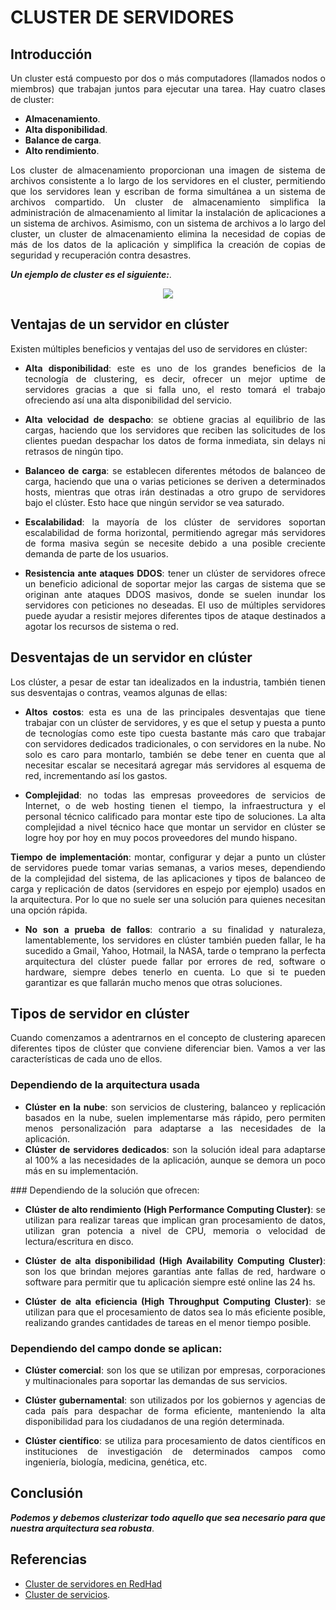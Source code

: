 <div align="justify">

# CLUSTER DE SERVIDORES

## Introducción

  Un cluster está compuesto por dos o más computadores (llamados nodos o miembros) que trabajan juntos para ejecutar una tarea. Hay cuatro clases de cluster:
  - __Almacenamiento__.
  - __Alta disponibilidad__.
  - __Balance de carga__.
  - __Alto rendimiento__.


  Los cluster de almacenamiento proporcionan una imagen de sistema de archivos consistente a lo largo de los servidores en el cluster, permitiendo que los servidores lean y escriban de forma simultánea a un sistema de archivos compartido. Un cluster de almacenamiento simplifica la administración de almacenamiento al limitar la instalación de aplicaciones a un sistema de archivos. Asimismo, con un sistema de archivos a lo largo del cluster, un cluster de almacenamiento elimina la necesidad de copias de más de los datos de la aplicación y simplifica la creación de copias de seguridad y recuperación contra desastres.

  ___Un ejemplo de cluster es el siguiente:___.

  <div align="center">
    <img src="https://sites.google.com/site/servidores153uteq/_/rsrc/1441223105166/clusters-de-servidores/bizagi_weblogic_cluster.png
" >
  </div>

## Ventajas de un servidor en clúster

  Existen múltiples beneficios y ventajas del uso de servidores en clúster:

  - __Alta disponibilidad__: este es uno de los grandes beneficios de la tecnología de clustering, es decir, ofrecer un mejor uptime de servidores gracias a que si falla uno, el resto tomará el trabajo ofreciendo así una alta disponibilidad del servicio.

  - __Alta velocidad de despacho__: se obtiene gracias al equilibrio de las cargas, haciendo que los servidores que reciben las solicitudes de los clientes puedan despachar los datos de forma inmediata, sin delays ni retrasos de ningún tipo.

  - __Balanceo de carga__: se establecen diferentes métodos de balanceo de carga, haciendo que una o varias peticiones se deriven a determinados hosts, mientras que otras irán destinadas a otro grupo de servidores bajo el clúster. Esto hace que ningún servidor se vea saturado.

  - __Escalabilidad__: la mayoría de los clúster de servidores soportan escalabilidad de forma horizontal, permitiendo agregar más servidores de forma masiva según se necesite debido a una posible creciente demanda de parte de los usuarios.

  - __Resistencia ante ataques DDOS__: tener un clúster de servidores ofrece un beneficio adicional de soportar mejor las cargas de sistema que se originan ante ataques DDOS masivos, donde se suelen inundar los servidores con peticiones no deseadas. El uso de múltiples servidores puede ayudar a resistir mejores diferentes tipos de ataque destinados a agotar los recursos de sistema o red.

## Desventajas de un servidor en clúster

  Los clúster, a pesar de estar tan idealizados en la industria, también tienen sus desventajas o contras, veamos algunas de ellas:

  - __Altos costos__: esta es una de las principales desventajas que tiene trabajar con un clúster de servidores, y es que el setup y puesta a punto de tecnologías como este tipo cuesta bastante más caro que trabajar con servidores dedicados tradicionales, o con servidores en la nube. No solo es caro para montarlo, también se debe tener en cuenta que al necesitar escalar se necesitará agregar más servidores al esquema de red, incrementando así los gastos.

  - __Complejidad__: no todas las empresas proveedores de servicios de Internet, o de web hosting tienen el tiempo, la infraestructura y el personal técnico calificado para montar este tipo de soluciones. La alta complejidad a nivel técnico hace que montar un servidor en clúster se logre hoy por hoy en muy pocos proveedores del mundo hispano.

  __Tiempo de implementación__: montar, configurar y dejar a punto un clúster de servidores puede tomar varias semanas, a varios meses, dependiendo de la complejidad del sistema, de las aplicaciones y tipos de balanceo de carga y replicación de datos (servidores en espejo por ejemplo) usados en la arquitectura. Por lo que no suele ser una solución para quienes necesitan una opción rápida.

  - __No son a prueba de fallos__: contrario a su finalidad y naturaleza, lamentablemente, los servidores en clúster también pueden fallar, le ha sucedido a Gmail, Yahoo, Hotmail, la NASA, tarde o temprano la perfecta arquitectura del clúster puede fallar por errores de red, software o hardware, siempre debes tenerlo en cuenta. Lo que si te pueden garantizar es que fallarán mucho menos que otras soluciones.

## Tipos de servidor en clúster

  Cuando comenzamos a adentrarnos en el concepto de clustering aparecen diferentes tipos de clúster que conviene diferenciar bien. Vamos a ver las características de cada uno de ellos.

### Dependiendo de la arquitectura usada

  - __Clúster en la nube__: son servicios de clustering, balanceo y replicación basados en la nube, suelen implementarse más rápido, pero permiten menos personalización para adaptarse a las necesidades de la aplicación.
  - __Clúster de servidores dedicados__: son la solución ideal para adaptarse al 100% a las necesidades de la aplicación, aunque se demora un poco más en su implementación.

### Dependiendo de la solución que ofrecen:

  - __Clúster de alto rendimiento (High Performance Computing Cluster)__: se utilizan para realizar tareas que implican gran procesamiento de datos, utilizan gran potencia a nivel de CPU, memoria o velocidad de lectura/escritura en disco.

  - __Clúster de alta disponibilidad (High Availability Computing Cluster)__: son los que brindan mejores garantías ante fallas de red, hardware o software para permitir que tu aplicación siempre esté online las 24 hs.
  - __Clúster de alta eficiencia (High Throughput Computing Cluster)__: se utilizan para que el procesamiento de datos sea lo más eficiente posible, realizando grandes cantidades de tareas en el menor tiempo posible.

### Dependiendo del campo donde se aplican:

  - __Clúster comercial__: son los que se utilizan por empresas, corporaciones y multinacionales para soportar las demandas de sus servicios.

  - __Clúster gubernamental__: son utilizados por los gobiernos y agencias de cada país para despachar de forma eficiente, manteniendo la alta disponibilidad para los ciudadanos de una región determinada.

  - __Clúster científico__: se utiliza para procesamiento de datos científicos en instituciones de investigación de determinados campos como ingeniería, biología, medicina, genética, etc.


## Conclusión

___Podemos y debemos clusterizar todo aquello que sea necesario para que nuestra arquitectura sea robusta___.

## Referencias

- [Cluster de servidores en RedHad](https://access.redhat.com/documentation/es-es/red_hat_enterprise_linux/5/html/cluster_suite_overview/ch.gfscs.cluster-overview-cso#s1-clstr-basics-CSO)
- [Cluster de servicios](https://blog.infranetworking.com/servidor-en-cluster/).
</div>
